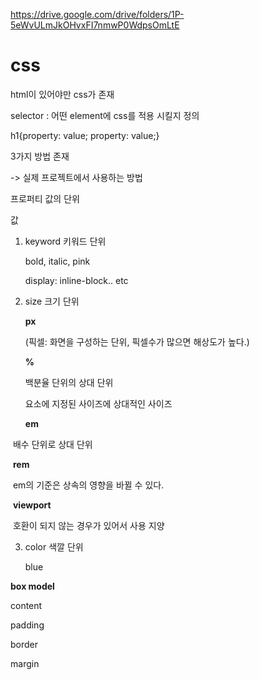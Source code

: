 https://drive.google.com/drive/folders/1P-5eWvULmJkOHvxFI7nmwP0WdpsOmLtE

# css

html이 있어야만 css가 존재



selector : 어떤 element에 css를 적용 시킬지 정의

h1{property: value; property: value;}





3가지 방법 존재

 <!-- 1. Inline -->

<!-- 2.Embedding -->

<!-- 3. Link File --> -> 실제 프로젝트에서 사용하는 방법





프로퍼티 값의 단위

값

1. keyword 키워드 단위

   bold, italic, pink

   display: inline-block.. etc

2. size 크기 단위 

   **px**

   (픽셀: 화면을 구성하는 단위, 픽셀수가 많으면 해상도가 높다.)

   **%** 

   백분율 단위의 상대 단위

   요소에 지정된 사이즈에 상대적인 사이즈

 	  **em**

​	   배수 단위로 상대  단위

​		**rem**

​		em의 기준은 상속의 영향을 바뀔 수 있다.

​		**viewport**

​		호환이 되지 않는 경우가 있어서 사용 지양

3. color 색깔 단위

   blue



**box model**

content

padding

border

margin